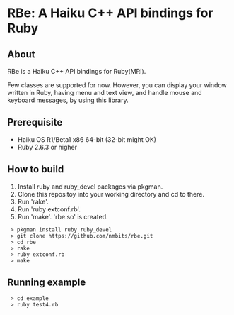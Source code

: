 RBe: A Haiku C++ API bindings for Ruby
======================================

About
-----

RBe is a Haiku C++ API bindings for Ruby(MRI).

Few classes are supported for now. However, you can display your window written in Ruby, having menu and text view, and handle mouse and keyboard messages, by using this library.

Prerequisite
------------

* Haiku OS R1/Beta1 x86 64-bit (32-bit might OK)
* Ruby 2.6.3 or higher

How to build
------------

 1. Install ruby and ruby_devel packages via pkgman.
 2. Clone this repositoy into your working directory and cd to there.
 3. Run 'rake'.
 4. Run 'ruby extconf.rb'.
 5. Run 'make'. 'rbe.so' is created.

```
 > pkgman install ruby ruby_devel
 > git clone https://github.com/nmbits/rbe.git
 > cd rbe
 > rake
 > ruby extconf.rb
 > make
```

Running example
---------------

```
 > cd example
 > ruby test4.rb
```
